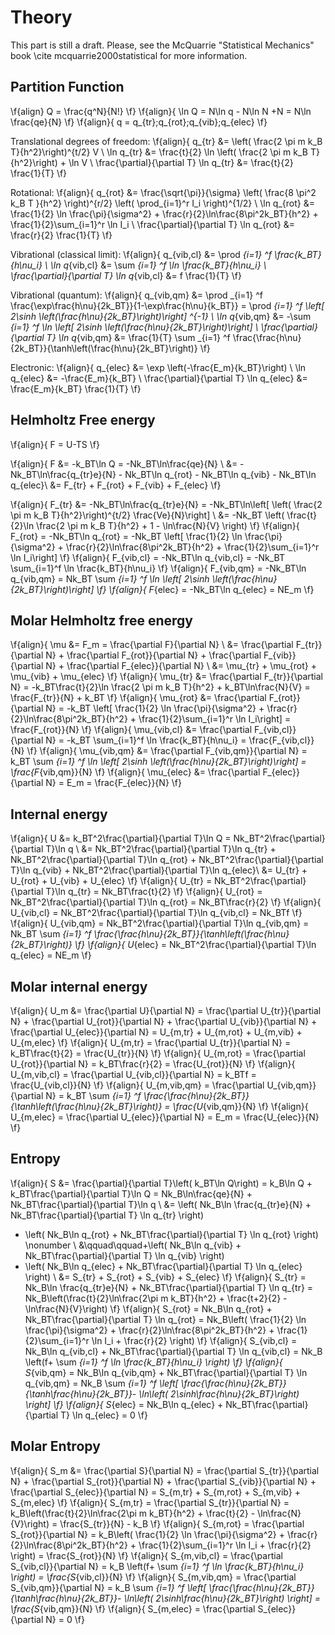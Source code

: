 
Theory
======

This part is still a draft. Please, see the McQuarrie "Statistical Mechanics" 
book \cite mcquarrie2000statistical for more information.

Partition Function
------------------


\f{align}
Q = \frac{q^N}{N!}
\f}
\f{align}{
\ln Q = N\ln q - N\ln N +N = N\ln \frac{qe}{N}
\f}
\f{align}{
q = q_{tr}\;q_{rot}\;q_{vib}\;q_{elec}
\f}

Translational degrees of freedom:
\f{align}{
q_{tr} &= \left( \frac{2 \pi m k_B T}{h^2}\right)^{t/2} V \\
\ln q_{tr} &= \frac{t}{2} \ln \left( \frac{2 \pi m k_B T}{h^2}\right) + \ln V \\
\frac{\partial}{\partial T} \ln q_{tr} &= \frac{t}{2} \frac{1}{T}
\f}

Rotational:
\f{align}{
q_{rot} &= \frac{\sqrt{\pi}}{\sigma} \left( \frac{8 \pi^2 k_B T }{h^2} \right)^{r/2} \left( \prod_{i=1}^r I_i \right)^{1/2} \\
\ln q_{rot} &= \frac{1}{2} \ln \frac{\pi}{\sigma^2} + \frac{r}{2}\ln\frac{8\pi^2k_BT}{h^2} + \frac{1}{2}\sum_{i=1}^r \ln I_i \\
\frac{\partial}{\partial T} \ln q_{rot} &= \frac{r}{2} \frac{1}{T}
\f}

Vibrational (classical limit):
\f{align}{
q_{vib,cl} &= \prod _{i=1} ^f \frac{k_BT}{h\nu_i} \\
\ln q_{vib,cl} &= \sum _{i=1} ^f \ln \frac{k_BT}{h\nu_i} \\
\frac{\partial}{\partial T} \ln q_{vib,cl} &= f \frac{1}{T}
\f}

Vibrational (quantum):
\f{align}{
q_{vib,qm} &= \prod _{i=1} ^f \frac{\exp\frac{h\nu}{2k_BT}}{1-\exp\frac{h\nu}{k_BT}} = \prod _{i=1} ^f \left[ 2\sinh \left(\frac{h\nu}{2k_BT}\right)\right] ^{-1} \\
\ln q_{vib,qm} &= -\sum _{i=1} ^f \ln \left[ 2\sinh \left(\frac{h\nu}{2k_BT}\right)\right] \\
\frac{\partial}{\partial T} \ln q_{vib,qm} &= \frac{1}{T} \sum _{i=1} ^f \frac{\frac{h\nu}{2k_BT}}{\tanh\left(\frac{h\nu}{2k_BT}\right)}
\f}

Electronic:
\f{align}{
q_{elec} &= \exp \left(-\frac{E_m}{k_BT}\right) \\
\ln q_{elec} &= -\frac{E_m}{k_BT} \\
\frac{\partial}{\partial T} \ln q_{elec} &= \frac{E_m}{k_BT} \frac{1}{T}
\f}


Helmholtz Free energy
----------------------

\f{align}{
F = U-TS
\f}

\f{align}{
F &= -k_BT\ln Q = -Nk_BT\ln\frac{qe}{N} \\
  &= -Nk_BT\ln\frac{q_{tr}e}{N} - Nk_BT\ln q_{rot} - Nk_BT\ln q_{vib} - Nk_BT\ln q_{elec}\\
  &= F_{tr} + F_{rot} + F_{vib} + F_{elec}
\f}

\f{align}{
F_{tr} &= -Nk_BT\ln\frac{q_{tr}e}{N} = -Nk_BT\ln\left[ \left( \frac{2 \pi m k_B T}{h^2}\right)^{t/2} \frac{Ve}{N}\right] \\
       &= -Nk_BT \left( \frac{t}{2}\ln \frac{2 \pi m k_B T}{h^2} + 1 - \ln\frac{N}{V} \right)
\f}
\f{align}{
F_{rot} = -Nk_BT\ln q_{rot} = -Nk_BT \left[ \frac{1}{2} \ln \frac{\pi}{\sigma^2} + \frac{r}{2}\ln\frac{8\pi^2k_BT}{h^2} + \frac{1}{2}\sum_{i=1}^r \ln I_i\right]
\f}
\f{align}{
F_{vib,cl} = -Nk_BT\ln q_{vib,cl} = -Nk_BT \sum_{i=1}^f \ln \frac{k_BT}{h\nu_i}
\f}
\f{align}{
F_{vib,qm} = -Nk_BT\ln q_{vib,qm} = Nk_BT \sum _{i=1} ^f \ln \left[ 2\sinh \left(\frac{h\nu}{2k_BT}\right)\right]
\f}
\f{align}{
F_{elec} = -Nk_BT\ln q_{elec} = NE_m
\f}


Molar Helmholtz free energy
---------------------------

\f{align}{
\mu &= F_m = \frac{\partial F}{\partial N} \\
    &= \frac{\partial F_{tr}}{\partial N} + \frac{\partial F_{rot}}{\partial N} + \frac{\partial F_{vib}}{\partial N} + \frac{\partial F_{elec}}{\partial N} \\
    &= \mu_{tr} + \mu_{rot} + \mu_{vib} + \mu_{elec}
\f}
\f{align}{
\mu_{tr} &= \frac{\partial F_{tr}}{\partial N} = -k_BT\frac{t}{2}\ln \frac{2 \pi m k_B T}{h^2} + k_BT\ln\frac{N}{V} = \frac{F_{tr}}{N} + k_BT
\f}
\f{align}{
\mu_{rot} &= \frac{\partial F_{rot}}{\partial N} = -k_BT \left[ \frac{1}{2} \ln \frac{\pi}{\sigma^2} + \frac{r}{2}\ln\frac{8\pi^2k_BT}{h^2} + \frac{1}{2}\sum_{i=1}^r \ln I_i\right] = \frac{F_{rot}}{N}
\f}
\f{align}{
\mu_{vib,cl} &= \frac{\partial F_{vib,cl}}{\partial N} = -k_BT \sum_{i=1}^f \ln \frac{k_BT}{h\nu_i} = \frac{F_{vib,cl}}{N}
\f}
\f{align}{
\mu_{vib,qm} &= \frac{\partial F_{vib,qm}}{\partial N} = k_BT \sum _{i=1} ^f \ln \left[ 2\sinh \left(\frac{h\nu}{2k_BT}\right)\right] = \frac{F_{vib,qm}}{N}
\f}
\f{align}{
\mu_{elec} &= \frac{\partial F_{elec}}{\partial N} = E_m = \frac{F_{elec}}{N}
\f}


Internal energy
------------------------
\f{align}{
U &= k_BT^2\frac{\partial}{\partial T}\ln Q = Nk_BT^2\frac{\partial}{\partial T}\ln q \\
  &= Nk_BT^2\frac{\partial}{\partial T}\ln q_{tr} + Nk_BT^2\frac{\partial}{\partial T}\ln q_{rot} + Nk_BT^2\frac{\partial}{\partial T}\ln q_{vib} + Nk_BT^2\frac{\partial}{\partial T}\ln q_{elec}\\
  &= U_{tr} + U_{rot} + U_{vib} + U_{elec}
\f}
\f{align}{
U_{tr} = Nk_BT^2\frac{\partial}{\partial T}\ln q_{tr} = Nk_BT\frac{t}{2}
\f}
\f{align}{
U_{rot} = Nk_BT^2\frac{\partial}{\partial T}\ln q_{rot} = Nk_BT\frac{r}{2}
\f}
\f{align}{
U_{vib,cl} = Nk_BT^2\frac{\partial}{\partial T}\ln q_{vib,cl} = Nk_BTf
\f}
\f{align}{
U_{vib,qm} = Nk_BT^2\frac{\partial}{\partial T}\ln q_{vib,qm} = Nk_BT \sum _{i=1} ^f \frac{\frac{h\nu}{2k_BT}}{\tanh\left(\frac{h\nu}{2k_BT}\right)}
\f}
\f{align}{
U_{elec} = Nk_BT^2\frac{\partial}{\partial T}\ln q_{elec} = NE_m
\f}

Molar internal energy
---------------------

\f{align}{
U_m &= \frac{\partial U}{\partial N} = \frac{\partial U_{tr}}{\partial N} + \frac{\partial U_{rot}}{\partial N} + \frac{\partial U_{vib}}{\partial N} + \frac{\partial U_{elec}}{\partial N} = U_{m,tr} + U_{m,rot} + U_{m,vib} + U_{m,elec}
\f}
\f{align}{
U_{m,tr} = \frac{\partial U_{tr}}{\partial N} = k_BT\frac{t}{2} = \frac{U_{tr}}{N}
\f}
\f{align}{
U_{m,rot} = \frac{\partial U_{rot}}{\partial N} = k_BT\frac{r}{2} = \frac{U_{rot}}{N}
\f}
\f{align}{
U_{m,vib,cl} = \frac{\partial U_{vib,cl}}{\partial N} = k_BTf = \frac{U_{vib,cl}}{N}
\f}
\f{align}{
U_{m,vib,qm} = \frac{\partial U_{vib,qm}}{\partial N} = k_BT \sum _{i=1} ^f \frac{\frac{h\nu}{2k_BT}}{\tanh\left(\frac{h\nu}{2k_BT}\right)} = \frac{U_{vib,qm}}{N}
\f}
\f{align}{
U_{m,elec} = \frac{\partial U_{elec}}{\partial N} = E_m = \frac{U_{elec}}{N}
\f}


Entropy
----------------
\f{align}{
S &= \frac{\partial}{\partial T}\left( k_BT\ln Q\right) = k_B\ln Q + k_BT\frac{\partial}{\partial T}\ln Q = Nk_B\ln\frac{qe}{N} + Nk_BT\frac{\partial}{\partial T}\ln q \\
  &= \left( Nk_B\ln \frac{q_{tr}e}{N} + Nk_BT\frac{\partial}{\partial T} \ln q_{tr} \right) 
   + \left( Nk_B\ln q_{rot} + Nk_BT\frac{\partial}{\partial T} \ln q_{rot} \right)  \nonumber \\ 
   &\qquad\qquad+\left( Nk_B\ln q_{vib} + Nk_BT\frac{\partial}{\partial T} \ln q_{vib} \right) 
   + \left( Nk_B\ln q_{elec} + Nk_BT\frac{\partial}{\partial T} \ln q_{elec} \right) \\
  &= S_{tr} + S_{rot} + S_{vib} + S_{elec}
\f}
\f{align}{
S_{tr} = Nk_B\ln \frac{q_{tr}e}{N} + Nk_BT\frac{\partial}{\partial T} \ln q_{tr} = Nk_B\left(\frac{t}{2}\ln\frac{2\pi m k_BT}{h^2} + \frac{t+2}{2} - \ln\frac{N}{V}\right)
\f}
\f{align}{
S_{rot} = Nk_B\ln q_{rot} + Nk_BT\frac{\partial}{\partial T} \ln q_{rot} = Nk_B\left( \frac{1}{2} \ln \frac{\pi}{\sigma^2} + \frac{r}{2}\ln\frac{8\pi^2k_BT}{h^2} + \frac{1}{2}\sum_{i=1}^r \ln I_i + \frac{r}{2} \right)
\f}
\f{align}{
S_{vib,cl} = Nk_B\ln q_{vib,cl} + Nk_BT\frac{\partial}{\partial T} \ln q_{vib,cl} = Nk_B \left(f+ \sum _{i=1} ^f \ln \frac{k_BT}{h\nu_i} \right) 
\f}
\f{align}{
S_{vib,qm} = Nk_B\ln q_{vib,qm} + Nk_BT\frac{\partial}{\partial T} \ln q_{vib,qm} = Nk_B \sum _{i=1} ^f \left[ \frac{\frac{h\nu}{2k_BT}}{\tanh\frac{h\nu}{2k_BT}}- \ln\left( 2\sinh\frac{h\nu}{2k_BT}\right) \right]
\f}
\f{align}{
S_{elec} = Nk_B\ln q_{elec} + Nk_BT\frac{\partial}{\partial T} \ln q_{elec} = 0
\f}

Molar Entropy
-----------------------
\f{align}{
S_m &= \frac{\partial S}{\partial N} = \frac{\partial S_{tr}}{\partial N} + \frac{\partial S_{rot}}{\partial N} + \frac{\partial S_{vib}}{\partial N} + \frac{\partial S_{elec}}{\partial N} = S_{m,tr} + S_{m,rot} + S_{m,vib} + S_{m,elec}
\f}
\f{align}{
S_{m,tr} = \frac{\partial S_{tr}}{\partial N} = k_B\left(\frac{t}{2}\ln\frac{2\pi m k_BT}{h^2} + \frac{t}{2} - \ln\frac{N}{V}\right) = \frac{S_{tr}}{N} - k_B
\f}
\f{align}{
S_{m,rot} = \frac{\partial S_{rot}}{\partial N} = k_B\left( \frac{1}{2} \ln \frac{\pi}{\sigma^2} + \frac{r}{2}\ln\frac{8\pi^2k_BT}{h^2} + \frac{1}{2}\sum_{i=1}^r \ln I_i + \frac{r}{2} \right) = \frac{S_{rot}}{N}
\f}
\f{align}{
S_{m,vib,cl} = \frac{\partial S_{vib,cl}}{\partial N} = k_B \left(f+ \sum _{i=1} ^f \ln \frac{k_BT}{h\nu_i} \right) = \frac{S_{vib,cl}}{N}
\f}
\f{align}{
S_{m,vib,qm} = \frac{\partial S_{vib,qm}}{\partial N} = k_B \sum _{i=1} ^f \left[ \frac{\frac{h\nu}{2k_BT}}{\tanh\frac{h\nu}{2k_BT}}- \ln\left( 2\sinh\frac{h\nu}{2k_BT}\right) \right] = \frac{S_{vib,qm}}{N}
\f}
\f{align}{
S_{m,elec} = \frac{\partial S_{elec}}{\partial N} = 0
\f}

